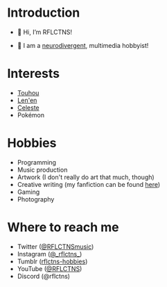 # Introduction

- 👋 Hi, I’m RFLCTNS!

- 👀 I am a [neurodivergent](https://en.wikipedia.org/wiki/Neurodiversity), multimedia hobbyist!

# Interests
- [Touhou](https://en.touhouwiki.net/wiki/Touhou_Project)
- [Len'en](http://lenen.shoutwiki.com/wiki/Len'en_Project)
- [Celeste](http://celestegame.com)
- Pokémon

# Hobbies
- Programming
- Music production
- Artwork (I don't really do art that much, though)
- Creative writing (my fanfiction can be found [here](https://archiveofourown.org/users/rflctns_writes))
- Gaming
- Photography

# Where to reach me
- Twitter ([@RFLCTNSmusic](https://www.twitter.com/RFLCTNSMusic))
- Instagram ([@\_rflctns_](https://www.instagram.com/_rflctns_/))
- Tumblr ([rflctns-hobbies](https://rflctns-hobbies.tumblr.com/))
- YouTube ([@RFLCTNS](https://www.youtube.com/@RFLCTNS))
- Discord (@rflctns)
